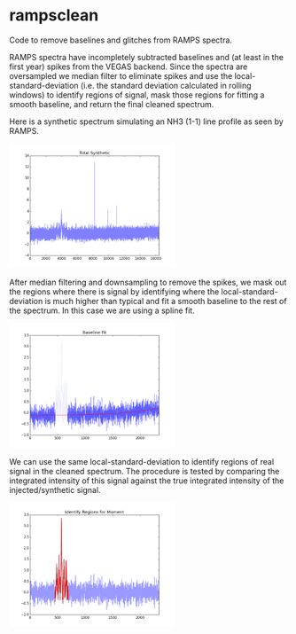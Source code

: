 # rampsclean
Code to remove baselines and glitches from RAMPS spectra.

RAMPS spectra have incompletely subtracted baselines and (at least in the first year) 
spikes from the VEGAS backend. Since the spectra are oversampled we median filter to 
eliminate spikes and use the local-standard-deviation (i.e. the standard deviation 
calculated in rolling windows) to identify regions of signal, mask those regions for
fitting a smooth baseline, and return the final cleaned spectrum.

Here is a synthetic spectrum simulating an NH3 (1-1) line profile as seen by RAMPS.

<img src="example_graphics/total_synthetic.png?raw=True" alt="Synthetic" width ="300"/>

After median filtering and downsampling to remove the spikes, we mask out the regions where 
there is signal by identifying where the local-standard-deviation is much higher than typical
and fit a smooth baseline to the rest of the spectrum. In this case we are using a spline fit.

<img src="example_graphics/baseline-fit.png?raw=True" alt="Synthetic" width ="300"/>

We can use the same local-standard-deviation to identify regions of real signal in the cleaned
spectrum. The procedure is tested by comparing the integrated intensity of this signal against
the true integrated intensity of the injected/synthetic signal.

<img src="example_graphics/moment-mask.png?raw=True" alt="Synthetic" width ="300"/>




